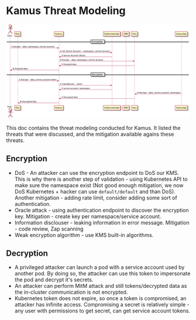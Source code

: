 # Kamus Threat Modeling

![alt text](./diagram.png)

This doc contains the threat modeling conducted for Kamus. It listed the threats that were discussed, and the mitigation available agains these threats.

## Encryption
* DoS - An attacker can use the encryption endpoint to DoS our KMS. This is why there is another step of validation - using Kubernetes API to make sure the namespace exist (Not good enough mitigation, we now DoS Kubernetes + hacker can use `default/default` and than DoS). Another mitigation - adding rate limit, consider adding some sort of authentication.
* Oracle attack - using authentication endpoint to discover the encryption key. Mitigation - create key per namespace/service account. 
* Information disclouser - leaking information in error message. Mitigation - code review, Zap scanning
* Weak encryption algorithm - use KMS built-in algorithms.

## Decryption
* A privileged attacker can launch a pod with a service account used by another pod. By doing so, the attacker can use this token to impersonate the pod and decrypt it's secrets.
* An attacker can perform MitM attack and still tokens/decrypted data as the in-cluster communication is not encrypted.
* Kubernetes token does not expire, so once a token is compromised, an attacker has infinite access. Compromising a secret is relatively simple - any user with permissions to get secret, can get service account tokens.